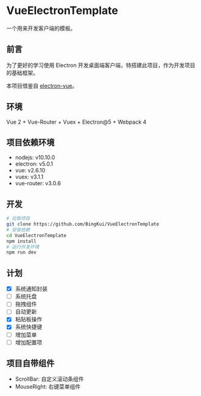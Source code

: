 # VueElectronTemplate

一个用来开发客户端的模板。

## 前言

为了更好的学习使用 Electron 开发桌面端客户端，特搭建此项目，作为开发项目的基础框架。

本项目借鉴自 [electron-vue](https://github.com/SimulatedGREG/electron-vue)。

## 环境

Vue 2 + Vue-Router + Vuex + Electron@5 + Webpack 4

## 项目依赖环境

- nodejs: v10.10.0
- electron: v5.0.1
- vue: v2.6.10
- vuex: v3.1.1
- vue-router: v3.0.6

## 开发

```bash
# 拉取项目
git clone https://github.com/BingKui/VueElectronTemplate
# 安装依赖
cd VueElectronTemplate
npm install
# 运行开发环境
npm run dev
```

## 计划

- [x] 系统通知封装
- [ ] 系统托盘
- [ ] 拖拽组件
- [ ] 自动更新
- [x] 粘贴板操作
- [x] 系统快捷键
- [ ] 增加菜单
- [ ] 增加配置项

## 项目自带组件

- ScrollBar: 自定义滚动条组件
- MouseRight: 右键菜单组件